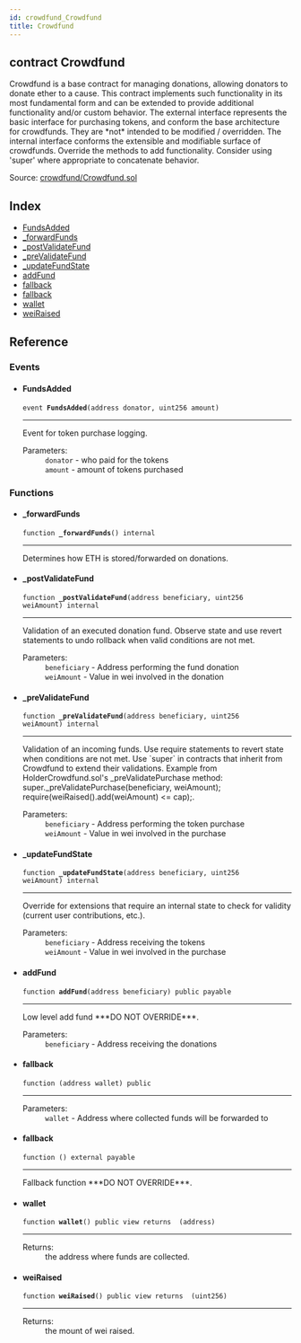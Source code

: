 ```yaml
---
id: crowdfund_Crowdfund
title: Crowdfund
---
```


<div class="contract-doc"><div class="contract"><h2 class="contract-header"><span class="contract-kind">contract</span> Crowdfund</h2><p class="description">Crowdfund is a base contract for managing donations, allowing donators to donate ether to a cause. This contract implements such functionality in its most fundamental form and can be extended to provide additional functionality and/or custom behavior. The external interface represents the basic interface for purchasing tokens, and conform the base architecture for crowdfunds. They are *not* intended to be modified / overridden. The internal interface conforms the extensible and modifiable surface of crowdfunds. Override the methods to add functionality. Consider using &#x27;super&#x27; where appropriate to concatenate behavior.</p><div class="source">Source: <a href="https://github.com/ZEUS-coin/smart-contracts/blob/v0.0.1/contracts/crowdfund/Crowdfund.sol" target="_blank">crowdfund/Crowdfund.sol</a></div></div><div class="index"><h2>Index</h2><ul><li><a href="crowdfund_Crowdfund.html#FundsAdded">FundsAdded</a></li><li><a href="crowdfund_Crowdfund.html#_forwardFunds">_forwardFunds</a></li><li><a href="crowdfund_Crowdfund.html#_postValidateFund">_postValidateFund</a></li><li><a href="crowdfund_Crowdfund.html#_preValidateFund">_preValidateFund</a></li><li><a href="crowdfund_Crowdfund.html#_updateFundState">_updateFundState</a></li><li><a href="crowdfund_Crowdfund.html#addFund">addFund</a></li><li><a href="crowdfund_Crowdfund.html#">fallback</a></li><li><a href="crowdfund_Crowdfund.html#">fallback</a></li><li><a href="crowdfund_Crowdfund.html#wallet">wallet</a></li><li><a href="crowdfund_Crowdfund.html#weiRaised">weiRaised</a></li></ul></div><div class="reference"><h2>Reference</h2><div class="events"><h3>Events</h3><ul><li><div class="item event"><span id="FundsAdded" class="anchor-marker"></span><h4 class="name">FundsAdded</h4><div class="body"><code class="signature">event <strong>FundsAdded</strong><span>(address donator, uint256 amount) </span></code><hr/><div class="description"><p>Event for token purchase logging.</p></div><dl><dt><span class="label-parameters">Parameters:</span></dt><dd><div><code>donator</code> - who paid for the tokens</div><div><code>amount</code> - amount of tokens purchased</div></dd></dl></div></div></li></ul></div><div class="functions"><h3>Functions</h3><ul><li><div class="item function"><span id="_forwardFunds" class="anchor-marker"></span><h4 class="name">_forwardFunds</h4><div class="body"><code class="signature">function <strong>_forwardFunds</strong><span>() </span><span>internal </span></code><hr/><div class="description"><p>Determines how ETH is stored/forwarded on donations.</p></div></div></div></li><li><div class="item function"><span id="_postValidateFund" class="anchor-marker"></span><h4 class="name">_postValidateFund</h4><div class="body"><code class="signature">function <strong>_postValidateFund</strong><span>(address beneficiary, uint256 weiAmount) </span><span>internal </span></code><hr/><div class="description"><p>Validation of an executed donation fund. Observe state and use revert statements to undo rollback when valid conditions are not met.</p></div><dl><dt><span class="label-parameters">Parameters:</span></dt><dd><div><code>beneficiary</code> - Address performing the fund donation</div><div><code>weiAmount</code> - Value in wei involved in the donation</div></dd></dl></div></div></li><li><div class="item function"><span id="_preValidateFund" class="anchor-marker"></span><h4 class="name">_preValidateFund</h4><div class="body"><code class="signature">function <strong>_preValidateFund</strong><span>(address beneficiary, uint256 weiAmount) </span><span>internal </span></code><hr/><div class="description"><p>Validation of an incoming funds. Use require statements to revert state when conditions are not met. Use `super` in contracts that inherit from Crowdfund to extend their validations. Example from HolderCrowdfund.sol&#x27;s _preValidatePurchase method: super._preValidatePurchase(beneficiary, weiAmount); require(weiRaised().add(weiAmount) &lt;= cap);.</p></div><dl><dt><span class="label-parameters">Parameters:</span></dt><dd><div><code>beneficiary</code> - Address performing the token purchase</div><div><code>weiAmount</code> - Value in wei involved in the purchase</div></dd></dl></div></div></li><li><div class="item function"><span id="_updateFundState" class="anchor-marker"></span><h4 class="name">_updateFundState</h4><div class="body"><code class="signature">function <strong>_updateFundState</strong><span>(address beneficiary, uint256 weiAmount) </span><span>internal </span></code><hr/><div class="description"><p>Override for extensions that require an internal state to check for validity (current user contributions, etc.).</p></div><dl><dt><span class="label-parameters">Parameters:</span></dt><dd><div><code>beneficiary</code> - Address receiving the tokens</div><div><code>weiAmount</code> - Value in wei involved in the purchase</div></dd></dl></div></div></li><li><div class="item function"><span id="addFund" class="anchor-marker"></span><h4 class="name">addFund</h4><div class="body"><code class="signature">function <strong>addFund</strong><span>(address beneficiary) </span><span>public </span><span>payable </span></code><hr/><div class="description"><p>Low level add fund ***DO NOT OVERRIDE***.</p></div><dl><dt><span class="label-parameters">Parameters:</span></dt><dd><div><code>beneficiary</code> - Address receiving the donations</div></dd></dl></div></div></li><li><div class="item function"><span id="fallback" class="anchor-marker"></span><h4 class="name">fallback</h4><div class="body"><code class="signature">function <strong></strong><span>(address wallet) </span><span>public </span></code><hr/><dl><dt><span class="label-parameters">Parameters:</span></dt><dd><div><code>wallet</code> - Address where collected funds will be forwarded to</div></dd></dl></div></div></li><li><div class="item function"><span id="fallback" class="anchor-marker"></span><h4 class="name">fallback</h4><div class="body"><code class="signature">function <strong></strong><span>() </span><span>external </span><span>payable </span></code><hr/><div class="description"><p>Fallback function ***DO NOT OVERRIDE***.</p></div></div></div></li><li><div class="item function"><span id="wallet" class="anchor-marker"></span><h4 class="name">wallet</h4><div class="body"><code class="signature">function <strong>wallet</strong><span>() </span><span>public </span><span>view </span><span>returns  (address) </span></code><hr/><dl><dt><span class="label-return">Returns:</span></dt><dd>the address where funds are collected.</dd></dl></div></div></li><li><div class="item function"><span id="weiRaised" class="anchor-marker"></span><h4 class="name">weiRaised</h4><div class="body"><code class="signature">function <strong>weiRaised</strong><span>() </span><span>public </span><span>view </span><span>returns  (uint256) </span></code><hr/><dl><dt><span class="label-return">Returns:</span></dt><dd>the mount of wei raised.</dd></dl></div></div></li></ul></div></div></div>
